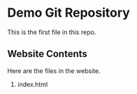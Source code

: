 # Demo Git Repository

This is the first file in this repo.


## Website Contents

Here are the files in the website.

1. index.html

